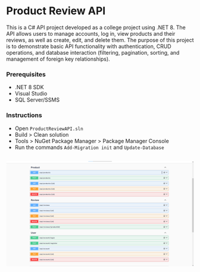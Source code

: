 # Product Review API

This is a C# API project developed as a college project using .NET 8. The API allows users to manage accounts, log in, view products and their reviews, as well as create, edit, and delete them. The purpose of this project is to demonstrate basic API functionality with authentication, CRUD operations, and database interaction (filtering, pagination, sorting, and management of foreign key relationships).

### Prerequisites

- .NET 8 SDK
- Visual Studio
- SQL Server/SSMS

### Instructions

- Open ```ProductReviewAPI.sln```
- Build > Clean solution
- Tools > NuGet Package Manager > Package Manager Console
- Run the commands ```Add-Migration init``` and ```Update-Database```

##
![API routes in Swagger](swagger.png)
